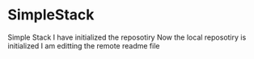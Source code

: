 # SimpleStack
Simple Stack 
I have initialized the reposotiry
Now the local reposotiry is initialized
I am editting the remote readme file
